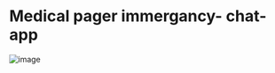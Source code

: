# Medical pager immergancy- chat- app
![image](https://user-images.githubusercontent.com/107509586/213945033-a4d7e07f-6952-4442-b4b2-a8b98588770d.png)
